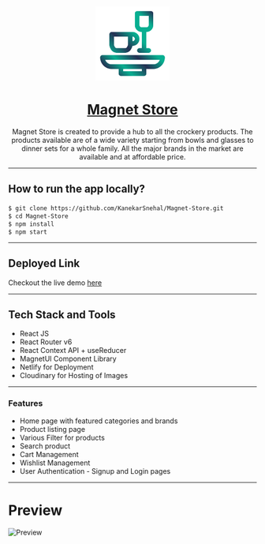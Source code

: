 <div align="center">
  <img src="public/icon.png" width="150" title="Magnet Store Logo">

# [Magnet Store](https://magnet-store.vercel.app/)

Magnet Store is created to provide a hub to all the crockery products. The products available are of a wide variety starting from bowls and glasses to dinner sets for a whole family. All the major brands in the market are available and at affordable price.

</div>

---

## How to run the app locally?

```
$ git clone https://github.com/KanekarSnehal/Magnet-Store.git
$ cd Magnet-Store
$ npm install
$ npm start
```

---

## Deployed Link

Checkout the live demo [here](https://magnet-store.vercel.app/)

---

## Tech Stack and Tools

- React JS
- React Router v6
- React Context API + useReducer
- MagnetUI Component Library
- Netlify for Deployment
- Cloudinary for Hosting of Images

---

### Features

- Home page with featured categories and brands
- Product listing page
- Various Filter for products
- Search product
- Cart Management
- Wishlist Management
- User Authentication - Signup and Login pages

---

# Preview

![Preview](src/assets/Magnet-Store-Preview.gif)
